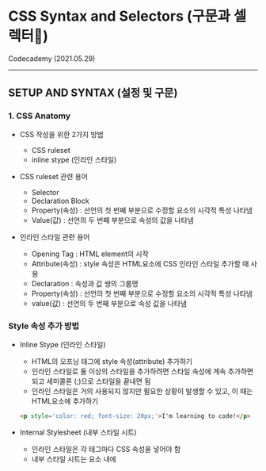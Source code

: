 # CSS Syntax and Selectors (구문과 셀렉터)
Codecademy (2021.05.29)

***

## SETUP AND SYNTAX (설정 및 구문)

### 1. CSS Anatomy

- CSS 작성을 위한 2가지 방법
  - CSS ruleset
  - inline stype (인라인 스타일)

- CSS ruleset 관련 용어
  - Selector
  - Declaration Block
  - Property(속성) : 선언의 첫 번째 부분으로 수정할 요소의 시각적 특성 나타냄
  - Value(값) : 선언의 두 번째 부분으로 속성의 값을 나타냄

- 인라인 스타일 관련 용어
  - Opening Tag : HTML element의 시작
  - Attribute(속성) : style 속성은 HTML요소에 CSS 인라인 스타일 추가할 때 사용
  - Declaration : 속성과 값 쌍의 그룹명
  - Property(속성) : 선언의 첫 번째 부분으로 수정할 요소의 시각적 특성 나타냄
  - value(값) : 선언의 두 번째 부분으로 속성 값을 나타냄

### Style 속성 추가 방법
- Inline Stype (인라인 스타일)
  - HTML의 오프닝 태그에 style 속성(attribute) 추가하기
  - 인라인 스타일로 둘 이상의 스타일을 추가하려면 스타일 속성에 계속 추가하면 되고
  세미콜론 (;)으로 스타일을 끝내면 됨
  - 인라인 스타일은 거의 사용되지 않지만 필요한 상황이 발생할 수 있고, 이 때는 HTML요소에 추가하기
  ```html
  <p style='color: red; font-size: 20px;'>I'm learning to code!</p>
  ```

- Internal Stylesheet (내부 스타일 시트)
  - 인라인 스타일은 각 태그마다 CSS 속성을 넣어야 함
  - 내부 스타일 시트는 <head>요소 내에 <style>요소 생성하는 것
  ```html
  <head>
  <style>
    p {
      color: red;
      font-size: 20px;
    }
  </style>
  </head>
  ```

- External Stylesheet (외부 스타일 시트)
  - HTML코드와 CSS코드를 다른 파일로 분리시키는게 가장 일반적
  - ```<link>```는 HTML 코드의 ```<head>``` ```</head>``` 사이 있어야 함
  - href 속성 : 앵커 요소```<a>```와 마찬가지로이 속성의 값은 CSS 파일의 주소 또는 경로여야함
  - rel 속성 : HTML 파일과 CSS 파일 간의 관계를 설명. 스타일 시트에 링크하고 있으므로 값을 스타일 시트로 설정해야함
  ```html
  <link href='https://www.codecademy.com/stylesheets/style.css' rel='stylesheet'>
  ```
   ```html
  <link href='./style.css' rel='stylesheet'>
   ```
  - html코드 파일과 css코드 파일이 같은 디렉토리에 있는 경우 이렇게 연결 가능


